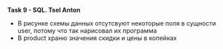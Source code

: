 **Task 9 - SQL. Tsel Anton**

- В рисунке схемы данных отсутсвуют некоторые поля в сущности user, потому что так нарисовал их программа
- В product храню значения скидки и цены в копейках